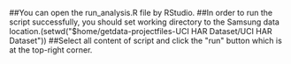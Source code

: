 ##You can open the run_analysis.R file by RStudio.
##In order to run the script successfully, you should set working directory to the Samsung data location.(setwd("$home/getdata-projectfiles-UCI HAR Dataset/UCI HAR Dataset"))
##Select all content of script and click the "run" button which is at the top-right corner.
